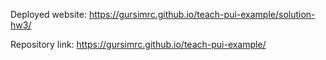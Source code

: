Deployed website: https://gursimrc.github.io/teach-pui-example/solution-hw3/

Repository link: https://gursimrc.github.io/teach-pui-example/
